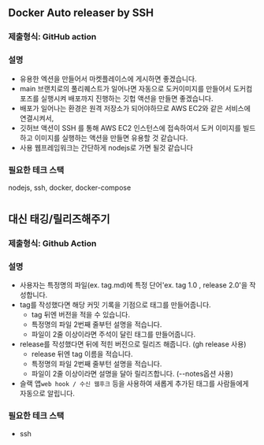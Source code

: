 
## Docker Auto releaser by SSH

### 제출형식: GitHub action

### 설명
- 유용한 엑션을 만들어서 마켓플레이스에 게시하면 좋겠습니다.
- main 브랜치로의 풀리퀘스트가 일어나면 자동으로 도커이미지를 만들어서 도커컴포즈를 실행시켜 배포까지 진행하는 깃헙 액션을 만들면 좋겠습니다.
- 배포가 일어나는 환경은 원격 저장소가 되어야하므로 AWS EC2와 같은 서비스에 연결시켜서,
- 깃허브 액션이 SSH 를 통해 AWS EC2 인스턴스에 접속하여서 도커 이미지를 빌드하고 이미지를 실행하는 액션을 만들면 유용할 것 같습니다.
- 사용 웹프레임워크는 간단하게 nodejs로 가면 될것 같습니다 

### 필요한 테크 스택
nodejs, ssh, docker, docker-compose

#

## 대신 태깅/릴리즈해주기
### 제출형식: Github Action 
### 설명
- 사용자는 특정명의 파일(ex. tag.md)에 특정 단어'ex. tag 1.0 , release 2.0'을 작성합니다.
- tag를 작성했다면 해당 커밋 기록을 기점으로 태그를 만들어줍니다.
  - tag 뒤엔 버전을 적을 수 있습니다.
  - 특정명의 파일 2번째 줄부턴 설명을 적습니다.
  - 파일이 2줄 이상이라면 주석이 달린 태그를 만들어줍니다.
- release를 작성했다면 뒤에 적힌 버전으로 릴리즈 해줍니다. (gh release 사용)
  - release 뒤엔 tag 이름을 적습니다.
  - 특정명의 파일 2번째 줄부턴 설명을 적습니다.
  - 파일이 2줄 이상이라면 설명을 달아 릴리즈합니다. (--notes옵션 사용)
- 슬랙 앱`web hook / 수신 웹후크` 등을 사용하여 새롭게 추가된 태그를 사람들에게 자동으로 알립니다.
### 필요한 테크 스택
- ssh